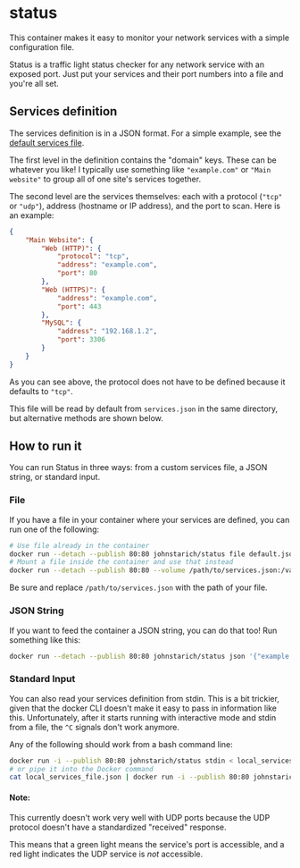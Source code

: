 # status
This container makes it easy to monitor your network services with a simple configuration file.

Status is a traffic light status checker for any network service with an exposed port. Just put your services and their port numbers into a file and you're all set.

## Services definition
The services definition is in a JSON format. For a simple example, see the [default services file](https://github.com/JohnStarich/status/blob/master/default.json).

The first level in the definition contains the "domain" keys. These can be whatever you like! I typically use something like `"example.com"` or `"Main website"` to group all of one site's services together.

The second level are the services themselves: each with a protocol (`"tcp"` or `"udp"`), address (hostname or IP address), and the port to scan. Here is an example:

```json
{
    "Main Website": {
        "Web (HTTP)": {
            "protocol": "tcp",
            "address": "example.com",
            "port": 80
        },
        "Web (HTTPS)": {
            "address": "example.com",
            "port": 443
        },
        "MySQL": {
            "address": "192.168.1.2",
            "port": 3306
        }
    }
}
```

As you can see above, the protocol does not have to be defined because it defaults to `"tcp"`.

This file will be read by default from `services.json` in the same directory, but alternative methods are shown below.

## How to run it
You can run Status in three ways: from a custom services file, a JSON string, or standard input.

### File
If you have a file in your container where your services are defined, you can run one of the following:

```bash
# Use file already in the container
docker run --detach --publish 80:80 johnstarich/status file default.json
# Mount a file inside the container and use that instead
docker run --detach --publish 80:80 --volume /path/to/services.json:/var/www/html/services.json johnstarich/status file services.json
```

Be sure and replace `/path/to/services.json` with the path of your file.

### JSON String
If you want to feed the container a JSON string, you can do that too! Run something like this:

```bash
docker run --detach --publish 80:80 johnstarich/status json '{"example.com": {"Website": {"address": "example.com", "port": 80}}}'
```

### Standard Input
You can also read your services definition from stdin. This is a bit trickier, given that the docker CLI doesn't make it easy to pass in information like this. Unfortunately, after it starts running with interactive mode and stdin from a file, the `^C` signals don't work anymore.

Any of the following should work from a bash command line:

```bash
docker run -i --publish 80:80 johnstarich/status stdin < local_services_file.json
# or pipe it into the Docker command
cat local_services_file.json | docker run -i --publish 80:80 johnstarich/status stdin
```

#### Note:
This currently doesn't work very well with UDP ports because the UDP protocol doesn't have a standardized "received" response.

This means that a green light means the service's port is accessible, and a red light indicates the UDP service is *not* accessible.

